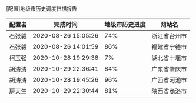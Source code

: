 [配置]地级市历史调度扫描报告

|	配置者	|	完成时间	|	地级市历史进度	|	网站名	|
|----|----|----|----|
|	石张毅	|	2020-08-26 15:05:26	|	 74%	|	浙江省台州市	|
|	石张毅	|	2020-08-26 14:01:59	|	 86%	|	福建省宁德市	|
|	柯玉强	|	2020-10-28 19:29:38	|	  7%	|	湖北省十堰市	|
|	胡涛涛	|	2020-10-29 22:36:41	|	 84%	|	广东省肇庆市	|
|	胡涛涛	|	2020-10-28 19:45:26	|	 96%	|	广西省河池市	|
|	房天生	|	2020-10-29 22:30:44	|	 81%	|	陕西省商洛市	|

